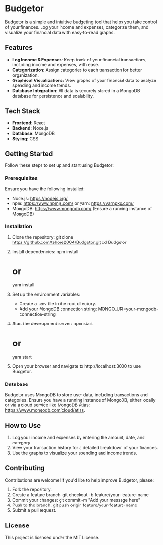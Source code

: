 # Budgetor

Budgetor is a simple and intuitive budgeting tool that helps you take control of your finances. Log your income and expenses, categorize them, and visualize your financial data with easy-to-read graphs.

## Features

- **Log Income & Expenses**: Keep track of your financial transactions, including income and expenses, with ease.
- **Categorization**: Assign categories to each transaction for better organization.
- **Graphical Visualizations**: View graphs of your financial data to analyze spending and income trends.
- **Database Integration**: All data is securely stored in a MongoDB database for persistence and scalability.

## Tech Stack

- **Frontend**: React
- **Backend**: Node.js
- **Database**: MongoDB
- **Styling**: CSS

## Getting Started

Follow these steps to set up and start using Budgetor:

### Prerequisites

Ensure you have the following installed:
- Node.js: https://nodejs.org/
- npm: https://www.npmjs.com/ or yarn: https://yarnpkg.com/
- MongoDB: https://www.mongodb.com/ (Ensure a running instance of MongoDB)

### Installation

1. Clone the repository:
   git clone https://github.com/tshore2004/Budgetor.git
   cd Budgetor

2. Install dependencies:
   npm install
   # or
   yarn install

3. Set up the environment variables:
   - Create a `.env` file in the root directory.
   - Add your MongoDB connection string:
     MONGO_URI=your-mongodb-connection-string

4. Start the development server:
   npm start
   # or
   yarn start

5. Open your browser and navigate to http://localhost:3000 to use Budgetor.

### Database

Budgetor uses MongoDB to store user data, including transactions and categories. Ensure you have a running instance of MongoDB, either locally or via a cloud service like MongoDB Atlas: https://www.mongodb.com/cloud/atlas.

## How to Use

1. Log your income and expenses by entering the amount, date, and category.
2. View your transaction history for a detailed breakdown of your finances.
3. Use the graphs to visualize your spending and income trends.

## Contributing

Contributions are welcome! If you'd like to help improve Budgetor, please:

1. Fork the repository.
2. Create a feature branch:
   git checkout -b feature/your-feature-name
3. Commit your changes:
   git commit -m "Add your message here"
4. Push to the branch:
   git push origin feature/your-feature-name
5. Submit a pull request.

## License

This project is licensed under the MIT License.
